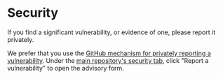 # Security

If you find a significant vulnerability, or evidence of one,
please report it privately.

We prefer that you use the [GitHub mechanism for privately reporting a vulnerability][security docs url]. Under the
[main repository's security tab][security url], click "Report a vulnerability" to open the advisory form.

[security docs url]: https://docs.github.com/en/code-security/security-advisories/guidance-on-reporting-and-writing/privately-reporting-a-security-vulnerability#privately-reporting-a-security-vulnerability
[security url]: https://github.com/nafigator/http/security
